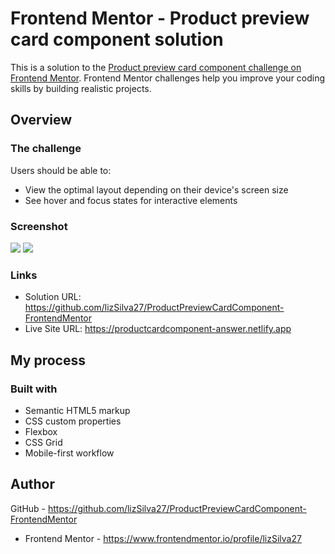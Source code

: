 # Frontend Mentor - Product preview card component solution

This is a solution to the [Product preview card component challenge on Frontend Mentor](https://www.frontendmentor.io/challenges/product-preview-card-component-GO7UmttRfa). Frontend Mentor challenges help you improve your coding skills by building realistic projects. 

## Overview

### The challenge

Users should be able to:

- View the optimal layout depending on their device's screen size
- See hover and focus states for interactive elements

### Screenshot

![](.design/viewDesktop.png)
![](.design/viewMobile.png)

### Links

- Solution URL: https://github.com/lizSilva27/ProductPreviewCardComponent-FrontendMentor
- Live Site URL:  https://productcardcomponent-answer.netlify.app
## My process

### Built with

- Semantic HTML5 markup
- CSS custom properties
- Flexbox
- CSS Grid
- Mobile-first workflow
## Author

GitHub - https://github.com/lizSilva27/ProductPreviewCardComponent-FrontendMentor
- Frontend Mentor - https://www.frontendmentor.io/profile/lizSilva27